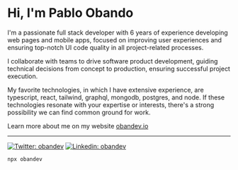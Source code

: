 # Hi, I'm Pablo Obando

I'm a passionate full stack developer with 6 years of experience developing web pages and mobile apps, focused on improving user experiences and ensuring top-notch UI code quality in all project-related processes.

I collaborate with teams to drive software product development, guiding technical decisions from concept to production, ensuring successful project execution.

My favorite technologies, in which I have extensive experience, are typescript, react, tailwind, graphql, mongodb, postgres, and node. If these technologies resonate with your expertise or interests, there's a strong possibility we can find common ground for work.

Learn more about me on my website [obandev.io](https://obandev.io)

---

[![Twitter: obandev](https://img.shields.io/twitter/follow/obandev_io?style=social)](https://twitter.com/obandev_io)
[![Linkedin: obandev](https://img.shields.io/badge/-obandev-blue?style=flat-square&logo=Linkedin&logoColor=white&link=https://www.linkedin.com/in/obandev/)](https://www.linkedin.com/in/obandev/)

```bash
npx obandev
```
